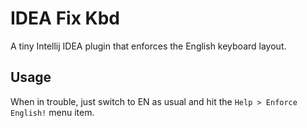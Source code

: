 IDEA Fix Kbd
============

A tiny Intellij IDEA plugin that enforces the English keyboard layout.

Usage
-----

When in trouble, just switch to EN as usual and hit the `Help > Enforce English!` menu item.